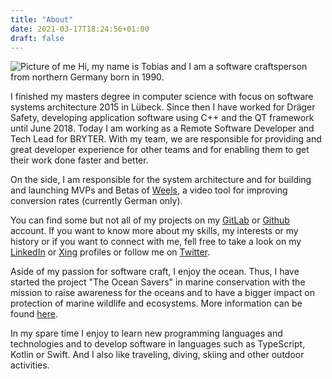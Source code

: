 ```yaml
---
title: "About"
date: 2021-03-17T18:24:56+01:00
draft: false
---
```


![Picture of me](/images/about-profile.jpg#floatright)
Hi, my name is Tobias and I am a software craftsperson from northern Germany born in 1990.

I finished my masters degree in computer science with focus on software systems architecture 2015 in Lübeck. Since then I have worked for Dräger Safety, developing application software using C++ and the QT framework until June 2018. Today I am working as a Remote Software Developer and Tech Lead for BRYTER. With my team, we are responsible for providing and great developer experience for other teams and for enabling them to get their work done faster and better.

On the side, I am responsible for the system architecture and for building and launching MVPs and Betas of [Weels](https://weels.site/), a video tool for improving conversion rates (currently German only).

You can find some but not all of my projects on my [GitLab](https://gitlab.com/TobiasMende) or [Github](https://github.com/TobiasMende/) account. If you want to know more about my skills, my interests or my history or if you want to connect with me, fell free to take a look on my [LinkedIn](https://www.linkedin.com/in/tobiasmende/) or [Xing](https://www.xing.com/profile/Tobias_Mende/cv) profiles or follow me on [Twitter](https://twitter.com/tobias_mende).

Aside of my passion for software craft, I enjoy the ocean. Thus, I have started the project "The Ocean Savers" in marine conservation with the mission to raise awareness for the oceans and to have a bigger impact on protection of marine wildlife and ecosystems. More information can be found [here](https://theoceansavers.de/about-us/our-founder/).

In my spare time I enjoy to learn new programming languages and technologies and to develop software in languages such as TypeScript, Kotlin or Swift. And I also like traveling, diving, skiing and other outdoor activities.